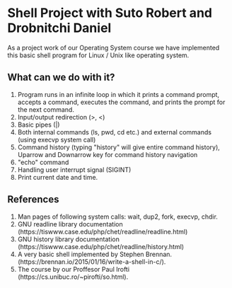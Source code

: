 # Shell Project with Suto Robert and Drobnitchi Daniel

As a project work of our Operating System course we have implemented this basic shell program for Linux / Unix like operating system.

<h2> What can we do with it? </h2>
<ol>
  <li>Program runs in an infinite loop in which it prints a command prompt, accepts a command, executes the command, and prints the prompt for the next command.</li>
  <li>Input/output redirection (>, <)</li>
  <li>Basic pipes (|)</li>
  <li>Both internal commands (ls, pwd, cd etc.) and external commands (using execvp system call)</li>
  <li>Command history (typing "history" will give entire command history), Uparrow and Downarrow key for command history navigation</li>
  <li>"echo" command</li>
  <li>Handling user interrupt signal (SIGINT)</li>
  <li>Print current date and time.</li>
</ol>
<h2> References </h2>
<ol> 
  <li>Man pages of following system calls: wait, dup2, fork, execvp, chdir.</li>
  <li>GNU readline library documentation (https://tiswww.case.edu/php/chet/readline/readline.html)</li>
  <li>GNU history library documentation (https://tiswww.case.edu/php/chet/readline/history.html)</li>
  <li>A very basic shell implemented by Stephen Brennan. (https://brennan.io/2015/01/16/write-a-shell-in-c/).</li>
  <li>The course by our Proffesor Paul Irofti (https://cs.unibuc.ro/~pirofti/so.html).</li>
</ol>
